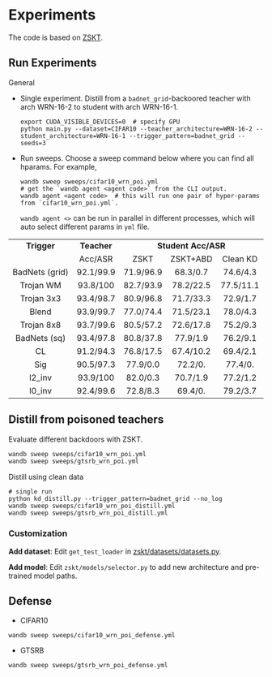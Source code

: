 # Experiments

The code is based on [ZSKT](https://github.com/polo5/ZeroShotKnowledgeTransfer).

## Run Experiments

General
* Single experiment. Distill from a `badnet_grid`-backoored teacher with arch WRN-16-2 to student with arch WRN-16-1.
    ```shell
    export CUDA_VISIBLE_DEVICES=0  # specify GPU
    python main.py --dataset=CIFAR10 --teacher_architecture=WRN-16-2 --student_architecture=WRN-16-1 --trigger_pattern=badnet_grid --seeds=3
    ```
* Run sweeps. Choose a sweep command below where you can find all hparams. For example,
    ```shell
    wandb sweep sweeps/cifar10_wrn_poi.yml
    # get the `wandb agent <agent code>` from the CLI output.
    wandb agent <agent code>  # this will run one pair of hyper-params from `cifar10_wrn_poi.yml`.
    ```
    `wandb agent <>` can be run in parallel in different processes, which will auto select different params in `yml` file.


<table style="text-align: center">
    <tr>
        <td><b>Trigger</b></td>
        <td><b>Teacher</b></td>
        <td colspan="3"><b>Student Acc/ASR</b></td>
    </tr>
    <tr>
        <td></td>
        <td>Acc/ASR</td>
        <td>ZSKT</td>
        <td>ZSKT+ABD</td>
        <td>Clean KD</td>
    </tr>
    <tr>
        <td>BadNets (grid)</td>
        <td>92.1/99.9</td>
        <td>71.9/96.9</td>
        <td>68.3/0.7</td>
        <td>74.6/4.3</td>
    </tr>
    <tr>
        <td>Trojan WM</td>
        <td>93.8/100</td>
        <td>82.7/93.9</td>
        <td>78.2/22.5</td>
        <td>77.5/11.1</td>
    </tr>
    <tr>
        <td>Trojan 3x3</td>
        <td>93.4/98.7</td>
        <td>80.9/96.8</td>
        <td>71.7/33.3</td>
        <td>72.9/1.7</td>
    </tr>
    <tr>
        <td>Blend</td>
        <td>93.9/99.7</td>
        <td>77.0/74.4</td>
        <td>71.5/23.1</td>
        <td>78.0/4.3</td>
    </tr>
    <tr>
        <td>Trojan 8x8</td>
        <td>93.7/99.6</td>
        <td>80.5/57.2</td>
        <td>72.6/17.8</td>
        <td>75.2/9.3</td>
    </tr>
    <tr>
        <td>BadNets (sq)</td>
        <td>93.4/97.8</td>
        <td>80.8/37.8</td>
        <td>77.9/1.9</td>
        <td>76.2/9.1</td>
    </tr>
    <tr>
        <td>CL</td>
        <td>91.2/94.3</td>
        <td>76.8/17.5</td>
        <td>67.4/10.2</td>
        <td>69.4/2.1</td>
    </tr>
    <tr>
        <td>Sig</td>
        <td>90.5/97.3</td>
        <td>77.9/0.0</td>
        <td>72.2/0.</td>
        <td>77.4/0.</td>
    </tr>
    <tr>
        <td>l2_inv</td>
        <td>93.9/100</td>
        <td>82.0/0.3</td>
        <td>70.7/1.9</td>
        <td>77.2/1.2</td>
    </tr>
    <tr>
        <td>l0_inv</td>
        <td>92.4/99.6</td>
        <td>72.8/8.3</td>
        <td>69.4/0.</td>
        <td>79.2/3.7</td>
    </tr>
</table>


## Distill from poisoned teachers

Evaluate different backdoors with ZSKT.
```sh
wandb sweep sweeps/cifar10_wrn_poi.yml
wandb sweep sweeps/gtsrb_wrn_poi.yml
```

Distill using clean data
```shell
# single run
python kd_distill.py --trigger_pattern=badnet_grid --no_log
wandb sweep sweeps/cifar10_wrn_poi_distill.yml
wandb sweep sweeps/gtsrb_wrn_poi_distill.yml
```

### Customization

**Add dataset**:
Edit `get_test_loader` in [zskt/datasets/datasets.py](zskt/datasets/datasets.py).

**Add model**:
Edit `zskt/models/selector.py` to add new architecture and pre-trained model paths.

## Defense

* CIFAR10
```shell
wandb sweep sweeps/cifar10_wrn_poi_defense.yml
```

* GTSRB
```shell
wandb sweep sweeps/gtsrb_wrn_poi_defense.yml
```

